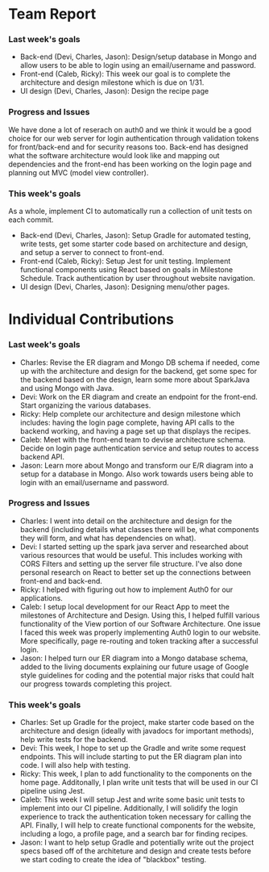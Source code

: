 # Team Report

### Last week's goals
- Back-end (Devi, Charles, Jason): Design/setup database in Mongo and allow users to be able to login using an email/username and password.
- Front-end (Caleb, Ricky): This week our goal is to complete the architecture and design milestone which is due on 1/31.
- UI design (Devi, Charles, Jason): Design the recipe page

### Progress and Issues

We have done a lot of reserach on auth0 and we think it would be a good choice for our web server for login authentication through validation tokens for front/back-end and for security reasons too. Back-end has designed what the software architecture would look like and mapping out dependencies and the front-end has been working on the login page and planning out MVC (model view controller).

### This week's goals

As a whole, implement CI to automatically run a collection of unit tests on each commit. 
- Back-end (Devi, Charles, Jason): Setup Gradle for automated testing, write tests, get some starter code based on architecture and design, and setup a server to connect to front-end.
- Front-end (Caleb, Ricky): Setup Jest for unit testing. Implement functional components using React based on goals in Milestone Schedule. Track authentication by user throughout website navigation.
- UI design (Devi, Charles, Jason): Designing menu/other pages.

# Individual Contributions

### Last week's goals
- Charles: Revise the ER diagram and Mongo DB schema if needed, come up with the architecture and design for the backend, get some spec for the backend based on the design, learn some more about SparkJava and using Mongo with Java.
- Devi: Work on the ER diagram and create an endpoint for the front-end. Start organizing the various databases.
- Ricky: Help complete our architecture and design milestone which includes: having the login page complete, having API calls to the backend working, and having a page set up that displays the recipes.
- Caleb: Meet with the front-end team to devise architecture schema. Decide on login page authentication service and setup routes to access backend API.
- Jason: Learn more about Mongo and transform our E/R diagram into a setup for a database in Mongo. Also work towards users being able to login with an email/username and password.

### Progress and Issues

- Charles: I went into detail on the architecture and design for the backend (including details what classes there will be, what components they will form, and what has dependencies on what). 
- Devi: I started setting up the spark java server and researched about various resources that would be useful. This includes working with CORS Filters and setting up the server file structure. I've also done personal research on React to better set up the connections between front-end and back-end.
- Ricky: I helped with figuring out how to implement Auth0 for our applications.
- Caleb: I setup local development for our React App to meet the milestones of Architecture and Design. Using this, I helped fulfill various functionality of the View portion of our Software Architecture. One issue I faced this week was properly implementing Auth0 login to our website. More specifically, page re-routing and token tracking after a successful login.
- Jason: I helped turn our ER diagram into a Mongo database schema, added to the living documents explaining our future usage of Google style guidelines for coding and the potential major risks that could halt our progress towards completing this project.

### This week's goals

- Charles: Set up Gradle for the project, make starter code based on the architecture and design (ideally with javadocs for important methods), help write tests for the backend.
- Devi: This week, I hope to set up the Gradle and write some request endpoints. This will include starting to put the ER diagram plan into code. I will also help with testing.
- Ricky: This week, I plan to add functionality to the components on the home page. Additonally, I plan write unit tests that will be used in our CI pipeline using Jest. 
- Caleb: This week I will setup Jest and write some basic unit tests to implement into our CI pipeline. Additionally, I will solidify the login experience to track the authentication token necessary for calling the API. Finally, I will help to create functional components for the website, including a logo, a profile page, and a search bar for finding recipes.
- Jason: I want to help setup Gradle and potentially write out the project specs based off of the architeture and design and create tests before we start coding to create the idea of "blackbox" testing.

